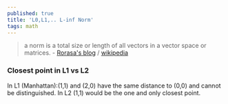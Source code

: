 ```yaml
---
published: true
title: 'L0,L1,.. L-inf Norm'
tags: math
---
```

> a norm is a total size or length of all vectors in a vector space  or matrices. - [Rorasa's blog](https://rorasa.wordpress.com/2012/05/13/l0-norm-l1-norm-l2-norm-l-infinity-norm/) / [wikipedia](https://en.wikipedia.org/wiki/Norm_(mathematics))

### Closest point in L1 vs L2

In L1 (Manhattan):(1,1) and (2,0) have the same distance to (0,0) and cannot be distinguished.
In L2 (1,1) would be the one and only closest point.

